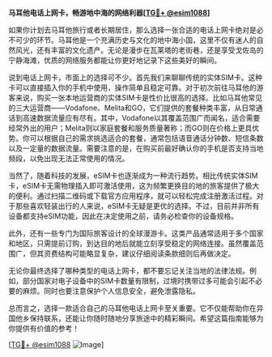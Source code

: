 **马耳他电话上网卡，畅游地中海的网络利器[[TG💪+ @esim1088](https://t.me/s/esim1088)]**

如果你计划去马耳他旅行或者长期居住，那么选择一张合适的电话上网卡绝对是必不可少的环节。马耳他是一个充满历史与文化的地中海小国，这里不仅有迷人的自然风光，还有丰富的文化遗产。无论是漫步在瓦莱塔的老街巷，还是享受戈佐岛的宁静海滩，优质的网络服务都能让你更好地记录下这些美好的瞬间。

说到电话上网卡，市面上的选择可不少。首先我们来聊聊传统的实体SIM卡。这种卡可以直接插入你的手机中使用，操作简单且稳定可靠。对于初次前往马耳他的游客来说，购买一张本地运营商的实体SIM卡是性价比很高的选择。比如马耳他常见的三大运营商——Vodafone、Melita和GO，它们提供的套餐种类丰富，从日常通话到高速数据流量应有尽有。其中，Vodafone以其覆盖范围广而闻名，适合需要经常外出的用户；Melita则以家庭套餐和服务质量著称；而GO则在价格上更具优势。你可以根据自己的需求挑选适合的套餐，通常包括语音通话分钟数、短信条数以及一定量的数据流量。需要注意的是，在购买前最好确认你的手机是否支持当地频段，以免出现无法正常使用的情况。

当然了，随着科技的发展，eSIM卡也逐渐成为一种流行趋势。相比传统实体SIM卡，eSIM卡无需物理插入即可激活使用，这为频繁更换目的地的旅客提供了极大的便利。通过扫描二维码或下载官方应用程序，就可以轻松完成注册激活过程。对于那些喜欢轻装出行的人来说，eSIM卡无疑是更优的选择。不过，目前并非所有设备都支持eSIM功能，因此在决定使用之前，请务必检查你的设备规格。

此外，还有一些专门为国际旅客设计的全球漫游卡。这类产品通常适用于多个国家和地区，只需提前订购，到达目的地后就能立刻享受稳定的网络连接。虽然覆盖范围广，但其资费结构可能略显复杂，建议仔细阅读条款细则后再做决定。

无论你最终选择了哪种类型的电话上网卡，都不要忘记关注当地的法律法规。例如，部分国家对电子设备中的SIM卡数量有限制，过境时携带过多可能会引起不必要的麻烦。同时也要注意保护个人信息安全，避免泄露隐私。

总而言之，选择一款适合自己的马耳他电话上网卡至关重要。它不仅能帮助你在异国他乡保持联系，还能让你随时随地分享旅途中的精彩瞬间。希望这篇指南能够为你提供有价值的参考！

[[TG💪+ @esim1088](https://t.me/s/esim1088) ![Image](https://i.postimg.cc/4NQfJmqS/Snipaste-2025-05-13-00-14-12.png)]